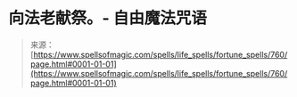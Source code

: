 <!--yml

分类：未分类

日期：2024-06-12 18:33:33

--> 

# 向法老献祭。- 自由魔法咒语

> 来源：[https://www.spellsofmagic.com/spells/life_spells/fortune_spells/760/page.html#0001-01-01](https://www.spellsofmagic.com/spells/life_spells/fortune_spells/760/page.html#0001-01-01)
